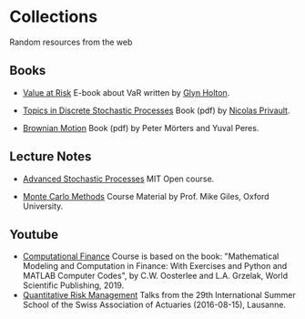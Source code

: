 # Collections
Random resources from the web


## Books
 - [Value at Risk](https://www.value-at-risk.net/what-were-about/) E-book about VaR written by [Glyn Holton](https://www.linkedin.com/in/glyn-holton-26a70474).
 - [Topics in Discrete Stochastic Processes](https://personal.ntu.edu.sg/nprivault/MAS728/stochastic_modeling.pdf) Book (pdf) by [Nicolas Privault](https://personal.ntu.edu.sg/nprivault/).

 - [Brownian Motion](https://people.bath.ac.uk/maspm/book.pdf) Book (pdf) by Peter Mörters and Yuval Peres.

## Lecture Notes
 - [Advanced Stochastic Processes](https://ocw.mit.edu/courses/15-070j-advanced-stochastic-processes-fall-2013/pages/lecture-notes/) MIT Open course.

- [Monte Carlo Methods](https://people.maths.ox.ac.uk/gilesm/mc/) Course Material by Prof. Mike Giles, Oxford University.

## Youtube

- [Computational Finance](https://www.youtube.com/watch?v=IRMn6JQvU8A&list=PL6zzGYGhbWrPaI-op1UfNl0uDglxdkaOB) Course is based on the book:
"Mathematical Modeling and Computation in Finance: With Exercises and Python and MATLAB Computer Codes", by C.W. Oosterlee and L.A. Grzelak, World Scientific Publishing, 2019.
- [Quantitative Risk Management](https://www.youtube.com/watch?v=lVYjLsmu4sk&list=PLjRMLLpI1_tMySFStRDW0fAw-ZefJ4KgG) Talks from the 29th International Summer School of the Swiss Association of Actuaries (2016-08-15), Lausanne.
